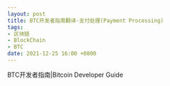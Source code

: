 ```yaml
---
layout: post
title: BTC开发者指南翻译-支付处理(Payment Processing)
tags: 
- 区块链
- BlockChain
- BTC
date: 2021-12-25 16:00 +0800
---
```


BTC开发者指南|Bitcoin Developer Guide


